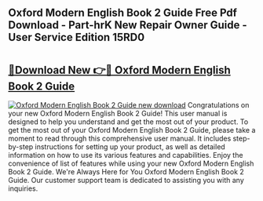 ## Oxford Modern English Book 2 Guide Free Pdf Download - Part-hrK New Repair Owner Guide - User Service Edition 15RD0

# <h2><a href="http://bc62080.oget.top/?id=Oxford+Modern+English+Book+2+Guide">🔗Download New 👉🔴 Oxford Modern English Book 2 Guide</a></h2>

[![Oxford Modern English Book 2 Guide new download](https://i.imgur.com/5g1atiW.png)](http://bc62080.oget.top/?id=Oxford+Modern+English+Book+2+Guide)
Congratulations on your new Oxford Modern English Book 2 Guide! This user manual is designed to help you understand and get the most out of your product. To get the most out of your Oxford Modern English Book 2 Guide, please take a moment to read through this comprehensive user manual. It includes step-by-step instructions for setting up your product, as well as detailed information on how to use its various features and capabilities. Enjoy the convenience of list of features while using your new Oxford Modern English Book 2 Guide. We're Always Here for You Oxford Modern English Book 2 Guide. Our customer support team is dedicated to assisting you with any inquiries.
